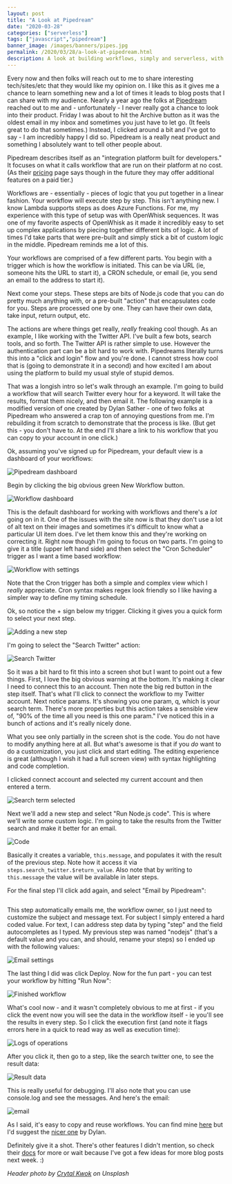 ```yaml
---
layout: post
title: "A Look at Pipedream"
date: "2020-03-28"
categories: ["serverless"]
tags: ["javascript","pipedream"]
banner_image: /images/banners/pipes.jpg
permalink: /2020/03/28/a-look-at-pipedream.html
description: A look at building workflows, simply and serverless, with Pipedream
---
```


Every now and then folks will reach out to me to share interesting tech/sites/etc that they would like my opinion on. I like this as it gives me a chance to learn something new and a lot of times it leads to blog posts that I can share with my audience. Nearly a year ago the folks at [Pipedream](https://pipedream.com/) reached out to me and - unfortunately - I never really got a chance to look into their product. Friday I was about to hit the Archive button as it was the oldest email in my inbox and sometimes you just have to let go. (It feels great to do that sometimes.) Instead, I clicked around a bit and I've got to say - I am incredibly happy I did so. Pipedream is a really neat product and something I absolutely want to tell other people about. 

Pipedream describes itself as an "integration platform built for developers." It focuses on what it calls workflow that are run on their platform at no cost. (As their [pricing](https://docs.pipedream.com/pricing/) page says though in the future they may offer additional features on a paid tier.) 

Workflows are - essentially - pieces of logic that you put together in a linear fashion. Your workflow will execute step by step. This isn't anything new. I know Lambda supports steps as does Azure Functions. For me, my experience with this type of setup was with OpenWhisk sequences. It was one of my favorite aspects of OpenWhisk as it made it incredibly easy to set up complex applications by piecing together different bits of logic. A lot of times I'd take parts that were pre-built and simply stick a bit of custom logic in the middle. Pipedream reminds me a lot of this.

Your workflows are comprised of a few different parts. You begin with a trigger which is how the workflow is initiated. This can be via URL (ie, someone hits the URL to start it), a CRON schedule, or email (ie, you send an email to the address to start it).

Next come your steps. These steps are bits of Node.js code that you can do pretty much anything with, or a pre-built "action" that encapsulates code for you. Steps are processed one by one. They can have their own data, take input, return output, etc. 

The actions are where things get really, *really* freaking cool though. As an example, I like working with the Twitter API. I've built a few bots, search tools, and so forth. The Twitter API is rather simple to use. However the authentication part can be a bit hard to work with. Pipedreams literally turns this into a "click and login" flow and you're done. I cannot stress how cool that is (going to demonstrate it in a second) and how excited I am about using the platform to build my usual style of stupid demos.

That was a longish intro so let's walk through an example. I'm going to build a workflow that will search Twitter every hour for a keyword. It will take the results, format them nicely, and then email it. The following example is a modified version of one created by Dylan Sather - one of two folks at Pipedream who answered a crap ton of annoying questions from me. I'm rebuilding it from scratch to demonstrate that the process is like. (But get this - you don't have to. At the end I'll share a link to his workflow that you can copy to your account in one click.)

Ok, assuming you've signed up for Pipedream, your default view is a dashboard of your workflows:

<img data-src="https://static.raymondcamden.com/images/2020/03/p1.png" alt="Pipedream dashboard" class="lazyload imgborder imgcenter">

Begin by clicking the big obvious green New Workflow button.

<img data-src="https://static.raymondcamden.com/images/2020/03/p2.png" alt="Workflow dashboard" class="lazyload imgborder imgcenter">

This is the default dashboard for working with workflows and there's a *lot* going on in it. One of the issues with the site now is that they don't use a lot of alt text on their images and sometimes it's difficult to know what a particular UI item does. I've let them know this and they're working on correcting it. Right now though I'm going to focus on two parts. I'm going to give it a title (upper left hand side) and then select the "Cron Scheduler" trigger as I want a time based workflow:

<img data-src="https://static.raymondcamden.com/images/2020/03/p3.png" alt="Workflow with settings" class="lazyload imgborder imgcenter">

Note that the Cron trigger has both a simple and complex view which I *really* appreciate. Cron syntax makes regex look friendly so I like having a simpler way to define my timing schedule. 

Ok, so notice the + sign below my trigger. Clicking it gives you a quick form to select your next step. 

<img data-src="https://static.raymondcamden.com/images/2020/03/p4.png" alt="Adding a new step" class="lazyload imgborder imgcenter">

I'm going to select the "Search Twitter" action:

<img data-src="https://static.raymondcamden.com/images/2020/03/p5.png" alt="Search Twitter" class="lazyload imgborder imgcenter">

So it was a bit hard to fit this into a screen shot but I want to point out a few things. First, I love the big obvious warning at the bottom. It's making it clear I need to connect this to an account. Then note the big red button in the step itself. That's what I'll click to connect the workflow to my Twitter account. Next notice params. It's showing you one param, q, which is your search term. There's more properties but this action takes a sensible view of, "90% of the time all you need is this one param." I've noticed this in a bunch of actions and it's really nicely done. 

What you see only partially in the screen shot is the code. You do not have to modify anything here at all. But what's awesome is that if you *do* want to do a customization, you just click and start editing. The editing experience is great (although I wish it had a full screen view) with syntax highlighting and code completion. 

I clicked connect account and selected my current account and then entered a term. 

<img data-src="https://static.raymondcamden.com/images/2020/03/p6.png" alt="Search term selected" class="lazyload imgborder imgcenter">

Next we'll add a new step and select "Run Node.js code". This is where we'll write some custom logic. I'm going to take the results from the Twitter search and make it better for an email. 

<img data-src="https://static.raymondcamden.com/images/2020/03/p7a.png" alt="Code" class="lazyload imgborder imgcenter">

Basically it creates a variable, `this.message`, and populates it with the result of the previous step. Note how it access it via `steps.search_twitter.$return_value`. Also note that by writing to `this.message` the value will be available in later steps.

For the final step I'll click add again, and select "Email by Pipedream":

<img  data-src="https://static.raymondcamden.com/images/2020/03/p8.png" alt="" class="lazyload imgborder imgcenter">

This step automatically emails me, the workflow owner, so I just need to customize the subject and message text. For subject I simply entered a hard coded value. For text, I can address step data by typing "step" and the field autocompletes as I typed. My previous step was named "nodejs" (that's a default value and you can, and should, rename your steps) so I ended up with the following values:

<img data-src="https://static.raymondcamden.com/images/2020/03/p9.png" alt="Email settings" class="lazyload imgborder imgcenter">

The last thing I did was click Deploy. Now for the fun part - you can test your workflow by hitting "Run Now":

<img data-src="https://static.raymondcamden.com/images/2020/03/p10.png" alt="Finished workflow" class="lazyload imgborder imgcenter">

What's cool now - and it wasn't completely obvious to me at first - if you click the event now you will see the data in the workflow itself - ie you'll see the results in every step. So I click the execution first (and note it flags errors here in a quick to read way as well as execution time):

<img data-src="https://static.raymondcamden.com/images/2020/03/p11.png" alt="Logs of operations" class="lazyload imgborder imgcenter">

After you click it, then go to a step, like the search twitter one, to see the result data:

<img data-src="https://static.raymondcamden.com/images/2020/03/p12.png" alt="Result data" class="lazyload imgborder imgcenter">

This is really useful for debugging. I'll also note that you can use console.log and see the messages. And here's the email:

<img data-src="https://static.raymondcamden.com/images/2020/03/p13.png" alt="email" class="lazyload imgborder imgcenter">

As I said, it's easy to copy and reuse workflows. You can find mine [here](https://pipedream.com/@raymondcamden/email-me-da-kittahs-p_MOCMdZ/edit) but I'd suggest the [nicer one](https://pipedream.com/@dylan/email-me-new-tweets-p_RRCaqW/edit) by Dylan.

Definitely give it a shot. There's other features I didn't mention, so check their [docs](https://docs.pipedream.com/) for more or wait because I've got a few ideas for more blog posts next week. :)

<i>Header photo by <a href="https://unsplash.com/@spacexuan?utm_source=unsplash&utm_medium=referral&utm_content=creditCopyText">Crytal Kwok</a> on Unsplash</i>
